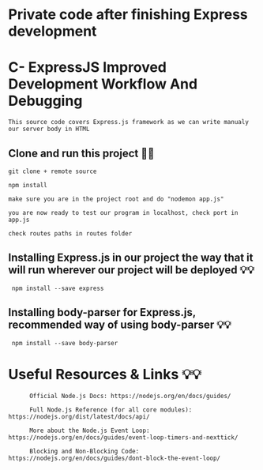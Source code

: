 
# Private code after finishing Express development

# C- ExpressJS Improved Development Workflow And Debugging

    This source code covers Express.js framework as we can write manualy our server body in HTML

 ## Clone and run this project 🚀🚀
 
    git clone + remote source
    
    npm install
    
    make sure you are in the project root and do "nodemon app.js"
    
    you are now ready to test our program in localhost, check port in app.js
    
    check routes paths in routes folder
    
    
 ##  Installing Express.js in our project the way that it will run wherever our project will be deployed 💡💡
 
     npm install --save express
     
     
## Installing body-parser for Express.js, recommended way of using body-parser 💡💡


     npm install --save body-parser
     
     
# Useful Resources & Links 💡💡

          Official Node.js Docs: https://nodejs.org/en/docs/guides/

          Full Node.js Reference (for all core modules): https://nodejs.org/dist/latest/docs/api/

          More about the Node.js Event Loop: https://nodejs.org/en/docs/guides/event-loop-timers-and-nexttick/

          Blocking and Non-Blocking Code: https://nodejs.org/en/docs/guides/dont-block-the-event-loop/
